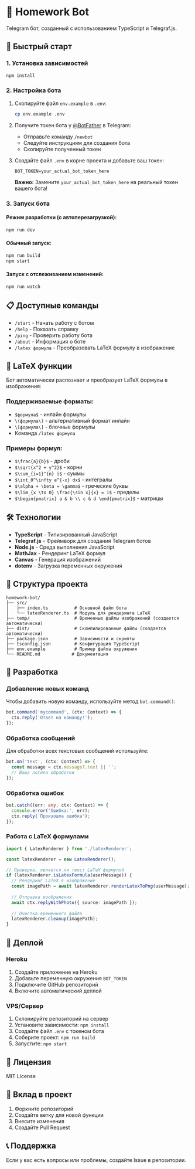 # 🤖 Homework Bot

Telegram бот, созданный с использованием TypeScript и Telegraf.js.

## 🚀 Быстрый старт

### 1. Установка зависимостей

```bash
npm install
```

### 2. Настройка бота

1. Скопируйте файл `env.example` в `.env`:
   ```bash
   cp env.example .env
   ```

2. Получите токен бота у [@BotFather](https://t.me/BotFather) в Telegram:
   - Отправьте команду `/newbot`
   - Следуйте инструкциям для создания бота
   - Скопируйте полученный токен

3. Создайте файл `.env` в корне проекта и добавьте ваш токен:
   ```
   BOT_TOKEN=your_actual_bot_token_here
   ```
   
   **Важно:** Замените `your_actual_bot_token_here` на реальный токен вашего бота!

### 3. Запуск бота

#### Режим разработки (с автоперезагрузкой):
```bash
npm run dev
```

#### Обычный запуск:
```bash
npm run build
npm start
```

#### Запуск с отслеживанием изменений:
```bash
npm run watch
```

## 📋 Доступные команды

- `/start` - Начать работу с ботом
- `/help` - Показать справку
- `/ping` - Проверить работу бота
- `/about` - Информация о боте
- `/latex формула` - Преобразовать LaTeX формулу в изображение

## 📐 LaTeX функции

Бот автоматически распознает и преобразует LaTeX формулы в изображения:

### Поддерживаемые форматы:
- `$формула$` - инлайн формулы
- `\(формула\)` - альтернативный формат инлайн
- `\[формула\]` - блочные формулы
- Команда `/latex формула`

### Примеры формул:
- `$\frac{a}{b}$` - дроби
- `$\sqrt{x^2 + y^2}$` - корни
- `$\sum_{i=1}^{n} i$` - суммы
- `$\int_0^\infty e^{-x} dx$` - интегралы
- `$\alpha + \beta = \gamma$` - греческие буквы
- `$\lim_{x \to 0} \frac{\sin x}{x} = 1$` - пределы
- `$\begin{pmatrix} a & b \\ c & d \end{pmatrix}$` - матрицы

## 🛠 Технологии

- **TypeScript** - Типизированный JavaScript
- **Telegraf.js** - Фреймворк для создания Telegram ботов
- **Node.js** - Среда выполнения JavaScript
- **MathJax** - Рендеринг LaTeX формул
- **Canvas** - Генерация изображений
- **dotenv** - Загрузка переменных окружения

## 📁 Структура проекта

```
homework-bot/
├── src/
│   ├── index.ts          # Основной файл бота
│   └── latexRenderer.ts  # Модуль для рендеринга LaTeX
├── temp/                 # Временные файлы изображений (создается автоматически)
├── dist/                 # Скомпилированные файлы (создается автоматически)
├── package.json          # Зависимости и скрипты
├── tsconfig.json         # Конфигурация TypeScript
├── env.example           # Пример файла окружения
└── README.md            # Документация
```

## 🔧 Разработка

### Добавление новых команд

Чтобы добавить новую команду, используйте метод `bot.command()`:

```typescript
bot.command('mycommand', (ctx: Context) => {
  ctx.reply('Ответ на команду!');
});
```

### Обработка сообщений

Для обработки всех текстовых сообщений используйте:

```typescript
bot.on('text', (ctx: Context) => {
  const message = ctx.message?.text || '';
  // Ваша логика обработки
});
```

### Обработка ошибок

```typescript
bot.catch((err: any, ctx: Context) => {
  console.error('Ошибка:', err);
  ctx.reply('Произошла ошибка');
});
```

### Работа с LaTeX формулами

```typescript
import { LatexRenderer } from './latexRenderer';

const latexRenderer = new LatexRenderer();

// Проверка, является ли текст LaTeX формулой
if (latexRenderer.isLatexFormula(userMessage)) {
  // Рендеринг LaTeX в изображение
  const imagePath = await latexRenderer.renderLatexToPng(userMessage);
  
  // Отправка изображения
  await ctx.replyWithPhoto({ source: imagePath });
  
  // Очистка временного файла
  latexRenderer.cleanup(imagePath);
}
```

## 🚀 Деплой

### Heroku

1. Создайте приложение на Heroku
2. Добавьте переменную окружения `BOT_TOKEN`
3. Подключите GitHub репозиторий
4. Включите автоматический деплой

### VPS/Сервер

1. Склонируйте репозиторий на сервер
2. Установите зависимости: `npm install`
3. Создайте файл `.env` с токеном бота
4. Соберите проект: `npm run build`
5. Запустите: `npm start`

## 📝 Лицензия

MIT License

## 🤝 Вклад в проект

1. Форкните репозиторий
2. Создайте ветку для новой функции
3. Внесите изменения
4. Создайте Pull Request

## 📞 Поддержка

Если у вас есть вопросы или проблемы, создайте Issue в репозитории.
